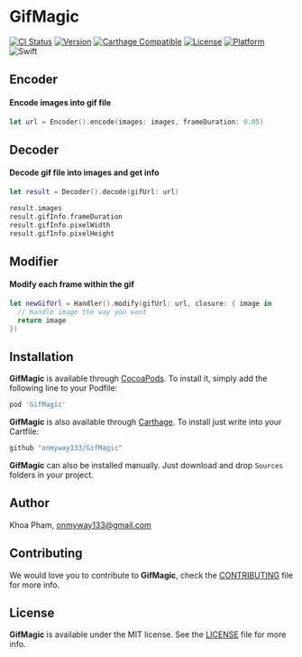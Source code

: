 # GifMagic

[![CI Status](http://img.shields.io/travis/onmyway133/GifMagic.svg?style=flat)](https://travis-ci.org/onmyway133/GifMagic)
[![Version](https://img.shields.io/cocoapods/v/GifMagic.svg?style=flat)](http://cocoadocs.org/docsets/GifMagic)
[![Carthage Compatible](https://img.shields.io/badge/Carthage-compatible-4BC51D.svg?style=flat)](https://github.com/Carthage/Carthage)
[![License](https://img.shields.io/cocoapods/l/GifMagic.svg?style=flat)](http://cocoadocs.org/docsets/GifMagic)
[![Platform](https://img.shields.io/cocoapods/p/GifMagic.svg?style=flat)](http://cocoadocs.org/docsets/GifMagic)
![Swift](https://img.shields.io/badge/%20in-swift%203.0-orange.svg)

## Encoder

#### Encode images into gif file

```swift
let url = Encoder().encode(images: images, frameDuration: 0.05)
```

## Decoder

#### Decode gif file into images and get info

```swift
let result = Decoder().decode(gifUrl: url)

result.images
result.gifInfo.frameDuration
result.gifInfo.pixelWidth
result.gifInfo.pixelHeight
```

## Modifier

#### Modify each frame within the gif

```swift
let newGifUrl = Handler().modify(gifUrl: url, closure: { image in
  // Handle image the way you want
  return image
})
```

## Installation

**GifMagic** is available through [CocoaPods](http://cocoapods.org). To install
it, simply add the following line to your Podfile:

```ruby
pod 'GifMagic'
```

**GifMagic** is also available through [Carthage](https://github.com/Carthage/Carthage).
To install just write into your Cartfile:

```ruby
github "onmyway133/GifMagic"
```

**GifMagic** can also be installed manually. Just download and drop `Sources` folders in your project.

## Author

Khoa Pham, onmyway133@gmail.com

## Contributing

We would love you to contribute to **GifMagic**, check the [CONTRIBUTING](https://github.com/onmyway133/GifMagic/blob/master/CONTRIBUTING.md) file for more info.

## License

**GifMagic** is available under the MIT license. See the [LICENSE](https://github.com/onmyway133/GifMagic/blob/master/LICENSE.md) file for more info.
